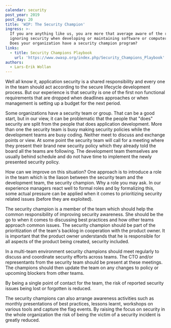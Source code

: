 ```yaml
---
calendar: security
post_year: 2019
post_day: 20
title: 'WIP: The Security Champion'
ingress: >-
  If you are anything like us, you are more that average aware of the risk of
  ignoring security when developing or maintaining software or computer network.
  Does your organization have a security champion program?
links:
  - title: Security Champions Playbook
    url: 'https://www.owasp.org/index.php/Security_Champions_Playbook'
authors:
  - Lars-Erik Wollan
---
```

Well all know it, application security is a shared responsibility and every one in the team should act according to the secure lifecycle development process. But our experience is that security is one of the first non functional requirements that are dropped when deadlines approaches or when management is setting up a budget for the next period.

Some organizations have a security team or group. That can be a good start, but in our view, it can be problematic that the people that "does" security are split from the people that does application development. More than one the security team is busy making security policies while the development teams are busy coding. Neither meet to discuss and exchange points or view. At some point the security team will call for a meeting where they present their brand new security policy which they already told the board all the teams are following. The development team themselves are usually behind schedule and do not have time to implement the newly presented security policy.

How can we improve on this situation? One approach is to introduce a role in the team which is the liason between the security team and the development team, the security champion. Why a role you may ask. In our experience managers react well to formal roles and by formalizing this, some actual pressure can be applied when it comes to prioritizing security related issues (before they are exploited).

The security champion is a member of the team which should help the common responsibility of improving security awareness. She should be the go to when it comes to discussing best practices and how other teams approach common issues. The security champion should be part of the prioritization of the team's backlog in cooperation with the product owner. It is important that the product owner understands that he is responsible for all aspects of the product being created, security included.

In a multi-team environment security champions should meet regularly to discuss and coordinate security efforts across teams. The CTO and/or representants from the security team should be present at these meetings. The champions should then update the team on any changes to policy or upcoming blockers from other teams.

By being a single point of contact for the team, the risk of reported security issues being lost or forgotten is reduced.

The security champions can also arrange awareness activities such as monthly presentations of best practices, lessons learnt, workshops on various tools and capture the flag events. By raising the focus on security in the whole organization the risk of being the victim of a security incident is greatly reduced.




